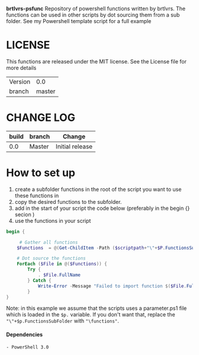 **brtlvrs-psfunc**
Repository of powershell functions written by brtlvrs.
The functions can be used in other scripts by dot sourcing them from a sub folder.
See my Powershell template script for a full example

# LICENSE

This functions are released under the MIT license. See the License file for more details

| | |
|---|---|
| Version | 0.0|
| branch | master|

# CHANGE LOG

|build|branch |  Change |
|---|---|---|
|0.0| Master| Initial release|

# How to set up

1. create a subfolder functions in the root of the script you want to use these functions in
1. copy the desired functions to the subfolder.
1. add in the start of your script  the code below (preferably in the begin {} secion
)
1. use the functions in your script

```powershell
begin {

	 # Gather all functions
    $Functions  = @(Get-ChildItem -Path ($scriptpath+"\"+$P.FunctionsSubFolder) -Filter *.ps1 -ErrorAction SilentlyContinue)

    # Dot source the functions
    ForEach ($File in @($Functions)) {
        Try {
            . $File.FullName
        } Catch {
            Write-Error -Message "Failed to import function $($File.FullName): $_"
        }
}
```
Note: in this example we assume that the scripts uses a parameter.ps1 file which is loaded in the ```$p.``` variable. If you don't want that, replace the ```"\"+$p.FunctionsSubFolder``` with ```"\functions"```.

#### Dependencies

	- PowerShell 3.0